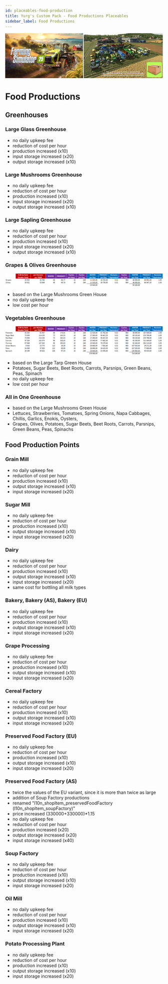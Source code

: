 ```yaml
---
id: placeables-food-production
title: Yurg's Custom Pack - Food Productions Placeables
sidebar_label: Food Productions
---
```

[![](modHeader.png)](modScreen.png)
# Food Productions

## Greenhouses

### Large Glass Greenhouse
- no daily upkeep fee
- reduction of cost per hour
- production increased (x10)
- input storage increased (x20)
- output storage increased (x10)

### Large Mushrooms Greenhouse
- no daily upkeep fee
- reduction of cost per hour
- production increased (x10)
- input storage increased (x20)
- output storage increased (x10)

### Large Sapling Greenhouse
- no daily upkeep fee
- reduction of cost per hour
- production increased (x10)
- input storage increased (x20)
- output storage increased (x10)

### Grapes & Olives Greenhouse
![](greenHouseGrapesOlives.png)
- based on the Large Mushrooms Green House
- no daily upkeep fee
- low cost per hour

### Vegetables Greenhouse
![](greenHouseVegetables.png)
- based on the Large Tarp Green House
- Potatoes, Sugar Beets, Beet Roots, Carrots, Parsnips, Green Beans, Peas, Spinach
- no daily upkeep fee
- low cost per hour

### All in One Greenhouse
- based on the Large Mushrooms Green House
- Lettuces, Strawberries, Tomatoes, Spring Onions, Napa Cabbages, Chillis, Garlics, Enokis, Oysters,
- Grapes, Olives, Potatoes, Sugar Beets, Beet Roots, Carrots, Parsnips, Green Beans, Peas, Spinachs

## Food Production Points

### Grain Mill
- no daily upkeep fee
- reduction of cost per hour
- production increased (x10)
- output storage increased (x10)
- input storage increased (x20)

### Sugar Mill
- no daily upkeep fee
- reduction of cost per hour
- production increased (x10)
- output storage increased (x10)
- input storage increased (x20)

### Dairy
- no daily upkeep fee
- reduction of cost per hour
- production increased (x10)
- output storage increased (x10)
- input storage increased (x20)
- same cost for bottling all milk types

### Bakery, Bakery (AS), Bakery (EU)
- no daily upkeep fee
- reduction of cost per hour
- production increased (x10)
- output storage increased (x10)
- input storage increased (x20)

### Grape Processing
- no daily upkeep fee
- reduction of cost per hour
- production increased (x10)
- output storage increased (x10)
- input storage increased (x20)

### Cereal Factory
- no daily upkeep fee
- reduction of cost per hour
- production increased (x10)
- output storage increased (x10)
- input storage increased (x20)

### Preserved Food Factory (EU)
- no daily upkeep fee
- reduction of cost per hour
- production increased (x10)
- output storage increased (x10)
- input storage increased (x20)

### Preserved Food Factory (AS)
- twice the values of the EU variant, since it is more than twice as large
- addition of Soup Factory productions
- renamed "l10n_shopItem_preservedFoodFactory (l10n_shopItem_soupFactory)"
- price increased (330000+330000)*1.15
- no daily upkeep fee
- reduction of cost per hour
- production increased (x20)
- output storage increased (x20)
- input storage increased (x40)

### Soup Factory
- no daily upkeep fee
- reduction of cost per hour
- production increased (x10)
- output storage increased (x10)
- input storage increased (x20)

### Oil Mill
- no daily upkeep fee
- reduction of cost per hour
- production increased (x10)
- output storage increased (x10)
- input storage increased (x20)

### Potato Processing Plant
- no daily upkeep fee
- reduction of cost per hour
- production increased (x10)
- output storage increased (x10)
- input storage increased (x20)
